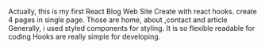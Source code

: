 Actually, this is my first React Blog Web Site
Create with react hooks.
create 4 pages in single page. Those are home, about ,contact and article
Generally, i used styled components for styling. It is so flexible readable for coding
Hooks are really simple for developing. 


